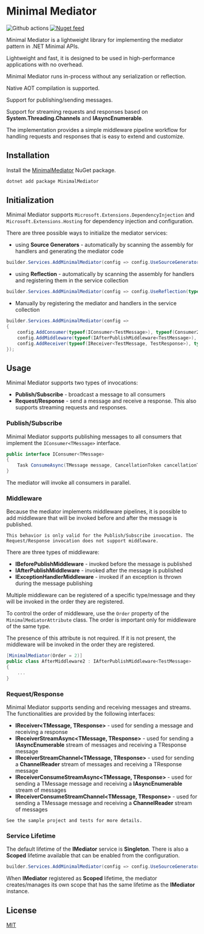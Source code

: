 # Minimal Mediator
![Github actions](https://github.com/vlada22/minimal-mediator/actions/workflows/build-release.yml/badge.svg)
[![Nuget feed](https://img.shields.io/nuget/v/MinimalMediator?label=MinimalMediator)](https://www.nuget.org/packages/MinimalMediator)

Minimal Mediator is a lightweight library for implementing the mediator pattern in .NET Minimal APIs.

Lightweight and fast, it is designed to be used in high-performance applications with no overhead.

Minimal Mediator runs in-process without any serialization or reflection.

Native AOT compilation is supported.

Support for publishing/sending messages.

Support for streaming requests and responses based on **System.Threading.Channels** and **IAsyncEnumerable**.

The implementation provides a simple middleware pipeline workflow for handling requests and responses that is easy to extend and customize. 

## Installation
Install the [MinimalMediator](https://www.nuget.org/packages/MinimalMediator) NuGet package.
```bash
dotnet add package MinimalMediator
```

## Initialization
Minimal Mediator supports `Microsoft.Extensions.DependencyInjection` and `Microsoft.Extensions.Hosting` for dependency injection and configuration.

There are three possible ways to initialize the mediator services:
- using **Source Generators** - automatically by scanning the assembly for handlers and generating the mediator code
```csharp
builder.Services.AddMinimalMediator(config => config.UseSourceGenerator());
```
- using **Reflection** - automatically by scanning the assembly for handlers and registering them in the service collection
```csharp
builder.Services.AddMinimalMediator(config => config.UseReflection(typeof(Program)));
```

- Manually by registering the mediator and handlers in the service collection
```csharp
builder.Services.AddMinimalMediator(config =>
{
    config.AddConsumer(typeof(IConsumer<TestMessage>), typeof(Consumer2));
    config.AddMiddleware(typeof(IAfterPublishMiddleware<TestMessage>), typeof(AfterMiddleware1));
    config.AddReceiver(typeof(IReceiver<TestMessage, TestResponse>), typeof(ReceiverTest));
});
```

## Usage
Minimal Mediator supports two types of invocations:
- **Publish/Subscribe** - broadcast a message to all consumers
- **Request/Response** - send a message and receive a response. This also supports streaming requests and responses.

### Publish/Subscribe
Minimal Mediator supports publishing messages to all consumers that implement the `IConsumer<TMessage>` interface.
```csharp
public interface IConsumer<TMessage>
{
    Task ConsumeAsync(TMessage message, CancellationToken cancellationToken);
}
```
The mediator will invoke all consumers in parallel.

### Middleware
Because the mediator implements middleware pipelines, it is possible to add middleware that will be invoked before and after the message is published.

`This behavior is only valid for the Publish/Subscribe invocation. The Request/Response invocation does not support middleware.`

There are three types of middleware:
- **IBeforePublishMiddleware** - invoked before the message is published
- **IAfterPublishMiddleware** - invoked after the message is published
- **IExceptionHandlerMiddleware** - invoked if an exception is thrown during the message publishing

Multiple middleware can be registered of a specific type/message and they will be invoked in the order they are registered.

To control the order of middleware, use the `Order` property of the `MinimalMediatorAttribute` class. The order is important only for middleware of the same type.

The presence of this attribute is not required. If it is not present, the middleware will be invoked in the order they are registered. 

```csharp
[MinimalMediator(Order = 2)]
public class AfterMiddleware2 : IAfterPublishMiddleware<TestMessage>
{
    ...
}
```

### Request/Response
Minimal Mediator supports sending and receiving messages and streams. The functionalities are provided by the following interfaces:
- **IReceiver<TMessage, TResponse>** - used for sending a message and receiving a response
- **IReceiverStreamAsync<TMessage, TResponse>** - used for sending a **IAsyncEnumerable<TMessage>** stream of messages and receiving a TResponse message
- **IReceiverStreamChannel<TMessage, TResponse>** - used for sending a **ChannelReader<TMessage>** stream of messages and receiving a TResponse message
- **IReceiverConsumeStreamAsync<TMessage, TResponse>** - used for sending a TMessage message and receiving a **IAsyncEnumerable<TResponse>** stream of messages
- **IReceiverConsumeStreamChannel<TMessage, TResponse>** - used for sending a TMessage message and receiving a **ChannelReader<TResponse>** stream of messages

`See the sample project and tests for more details.`

### Service Lifetime
The default lifetime of the **IMediator** service is **Singleton**. There is also a **Scoped** lifetime available that can be enabled from the configuration.

```csharp
builder.Services.AddMinimalMediator(config => config.UseSourceGenerator(), ServiceLifetime.Scoped);
```

When **IMediator** registered as **Scoped** lifetime, the mediator creates/manages its own scope that has the same lifetime as the **IMediator** instance.

## License
[MIT](https://choosealicense.com/licenses/mit/)